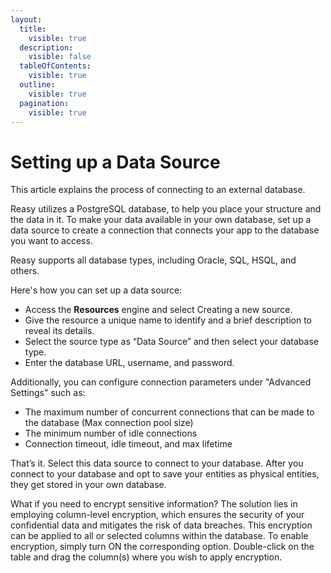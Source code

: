 ```yaml
---
layout:
  title:
    visible: true
  description:
    visible: false
  tableOfContents:
    visible: true
  outline:
    visible: true
  pagination:
    visible: true
---
```


# Setting up a Data Source

This article explains the process of connecting to an external database.

Reasy utilizes a PostgreSQL database, to help you place your structure and the data in it. To make your data available in your own database, set up a data source to create a connection that connects your app to the database you want to access.&#x20;

Reasy supports all database types, including Oracle, SQL, HSQL, and others.&#x20;

Here's how you can set up a data source:

* Access the **Resources** engine and select Creating a new source.&#x20;
* Give the resource a unique name to identify and a brief description to reveal its details.&#x20;
* Select the source type as “Data Source” and then select your database type.&#x20;
* Enter the database URL, username, and password.

Additionally, you can configure connection parameters under "Advanced Settings" such as:

* The maximum number of concurrent connections that can be made to the database (Max connection pool size)
* The minimum number of idle connections
* Connection timeout, idle timeout, and max lifetime

That’s it. Select this data source to connect to your database. After you connect to your database and opt to save your entities as physical entities, they get stored in your own database.

What if you need to encrypt sensitive information? The solution lies in employing column-level encryption, which ensures the security of your confidential data and mitigates the risk of data breaches. This encryption can be applied to all or selected columns within the database. To enable encryption, simply turn ON the corresponding option. Double-click on the table and drag the column(s) where you wish to apply encryption.
